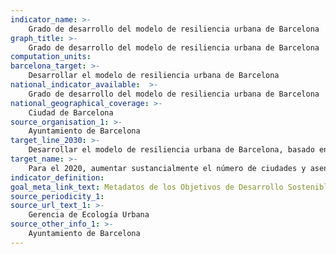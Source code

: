 ```yaml
---
indicator_name: >-
    Grado de desarrollo del modelo de resiliencia urbana de Barcelona
graph_title: >-
    Grado de desarrollo del modelo de resiliencia urbana de Barcelona
computation_units: 
barcelona_target: >-
    Desarrollar el modelo de resiliencia urbana de Barcelona 
national_indicator_available:  >-
    Grado de desarrollo del modelo de resiliencia urbana de Barcelona
national_geographical_coverage: >-
    Ciudad de Barcelona 
source_organisation_1: >-
    Ayuntamiento de Barcelona
target_line_2030: >-
    Desarrollar el modelo de resiliencia urbana de Barcelona, basado en la gestión de incidentes, el análisis de la información y la reducción del riesgo. Valor meta 2030: Pendiente de definir
target_name: >-
    Para el 2020, aumentar sustancialmente el número de ciudades y asentamientos humanos que adoptan y ponen en marcha políticas y planes integrados para promover la inclusión, el uso eficiente de los recursos, la mitigación del cambio climático y la adaptación a este, así como la resiliencia ante los desastres, y desarrollar y poner en práctica una gestión integral de los riesgos de desastre en todos los niveles, de acuerdo con el Marco de Sendai para la reducción del riesgo de desastres 2015-2030
indicator_definition:
goal_meta_link_text: Metadatos de los Objetivos de Desarrollo Sostenible de las Naciones Unidas (pdf 894kB)
source_periodicity_1:
source_url_text_1: >-
    Gerencia de Ecología Urbana 
source_other_info_1: >-
    Ayuntamiento de Barcelona
---
```

